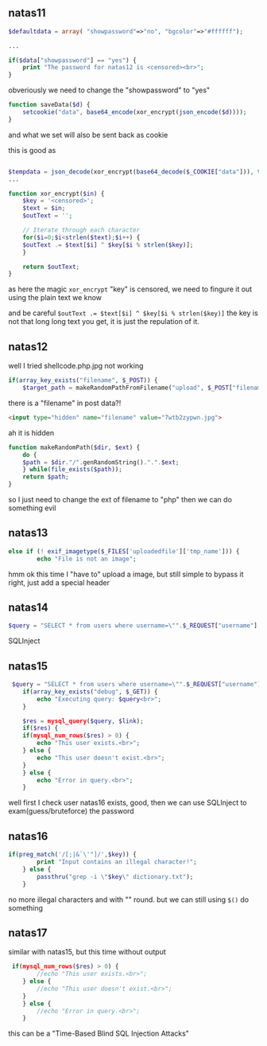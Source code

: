 ## natas11

```php
$defaultdata = array( "showpassword"=>"no", "bgcolor"=>"#ffffff");

...

if($data["showpassword"] == "yes") {
    print "The password for natas12 is <censored><br>";
}

```
obveriously we need to change the "showpassword" to "yes"

```php
function saveData($d) {
    setcookie("data", base64_encode(xor_encrypt(json_encode($d))));
}
```

and what we set will also be sent back as cookie

this is good as

```php

$tempdata = json_decode(xor_encrypt(base64_decode($_COOKIE["data"])), true);
...

function xor_encrypt($in) {
    $key = '<censored>';
    $text = $in;
    $outText = '';

    // Iterate through each character
    for($i=0;$i<strlen($text);$i++) {
    $outText .= $text[$i] ^ $key[$i % strlen($key)];
    }

    return $outText;
}
```

as here the magic `xor_encrypt` "key" is censored, we need to fingure it out using the plain text we know

and be careful `$outText .= $text[$i] ^ $key[$i % strlen($key)]` the key is not that long long text you get, it is just the repulation of it.

## natas12

well I tried shellcode.php.jpg not working

```php
if(array_key_exists("filename", $_POST)) { 
    $target_path = makeRandomPathFromFilename("upload", $_POST["filename"]); 
```

there is a "filename" in post data?!

```html
<input type="hidden" name="filename" value="7wtb2zypwn.jpg">
```
ah it is hidden

```php
function makeRandomPath($dir, $ext) { 
    do { 
    $path = $dir."/".genRandomString().".".$ext; 
    } while(file_exists($path)); 
    return $path; 
} 

```
so I just need to change the ext of filename to "php" then we can do something evil

## natas13

```php
else if (! exif_imagetype($_FILES['uploadedfile']['tmp_name'])) { 
        echo "File is not an image"; 
```

hmm ok this time I "have to" upload a image, but still simple to bypass it right, just add a special header


## natas14

```php
$query = "SELECT * from users where username=\"".$_REQUEST["username"]."\" and password=\"".$_REQUEST["password"]."\""; 
```

SQLInject

## natas15

```php
 $query = "SELECT * from users where username=\"".$_REQUEST["username"]."\""; 
    if(array_key_exists("debug", $_GET)) { 
        echo "Executing query: $query<br>"; 
    } 

    $res = mysql_query($query, $link); 
    if($res) { 
    if(mysql_num_rows($res) > 0) { 
        echo "This user exists.<br>"; 
    } else { 
        echo "This user doesn't exist.<br>"; 
    } 
    } else { 
        echo "Error in query.<br>"; 
    } 

```

well first I check user natas16 exists, good, then we can use SQLInject to exam(guess/bruteforce) the password

## natas16

```php
if(preg_match('/[;|&`\'"]/',$key)) {
        print "Input contains an illegal character!";
    } else {
        passthru("grep -i \"$key\" dictionary.txt");
    }
```

no more illegal characters and with "" round. but we can still using `$()` do something

## natas17

similar with natas15, but this time without output
```php
 if(mysql_num_rows($res) > 0) { 
        //echo "This user exists.<br>"; 
    } else { 
        //echo "This user doesn't exist.<br>"; 
    } 
    } else { 
        //echo "Error in query.<br>"; 
    } 
```
this can be a "Time-Based Blind SQL Injection Attacks"
